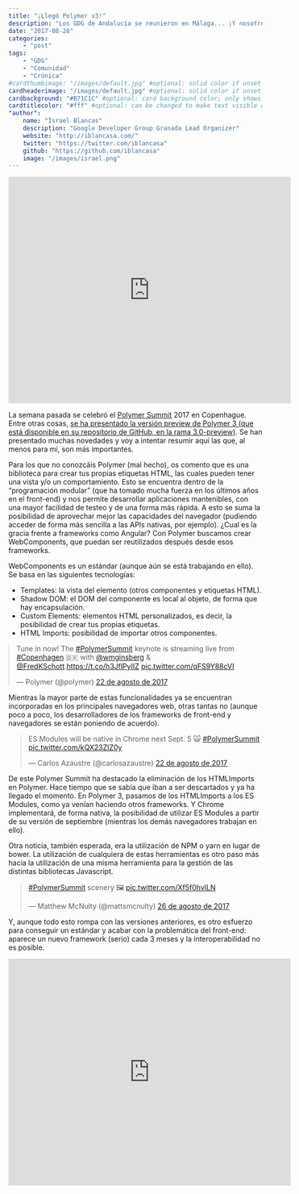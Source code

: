 ```yaml
---
title: "¡Llegó Polymer v3!"
description: "Los GDG de Andalucía se reunieron en Málaga... ¡Y nosotros teníamos que estar allí!"
date: "2017-08-28"
categories:
    - "post"
tags:
    - "GDG"
    - "Comunidad"
    - "Crónica"
#cardthumbimage: "/images/default.jpg" #optional: solid color if unset
cardheaderimage: "/images/default.jpg" #optional: solid color if unset
cardbackground: "#B71C1C" #optional: card background color; only shows when no image specified
cardtitlecolor: "#fff" #optional: can be changed to make text visible over card image
"author":
    name: "Israel Blancas"
    description: "Google Developer Group Granada Lead Organizer"
    website: "http://iblancasa.com/"
    twitter: "https://twitter.com/iblancasa"
    github: "https://github.com/iblancasa"
    image: "/images/israel.png"
---
```

<style>
  twitterwidget {margin: 0 auto;}
</style>

<iframe width="560" height="450" src="https://www.youtube.com/embed/4X4tCIJeo8w" frameborder="0" allowfullscreen></iframe>

La semana pasada se celebró el [Polymer Summit](https://summit.polymer-project.org/)
2017 en Copenhague. Entre otras cosas, [se ha presentado la versión preview
de Polymer 3 (que está disponible en su repositorio de GitHub, en la rama 3.0-preview)](https://github.com/Polymer/polymer/tree/3.0-preview).
Se han presentado muchas novedades y voy a intentar resumir aquí las que, al
menos para mí, son más importantes.

Para los que no conozcáis Polymer (mal hecho), os comento que es una biblioteca
para crear tus propias etiquetas HTML, las cuales pueden tener una vista y/o
un comportamiento. Esto se encuentra dentro de la “programación modular”
(que ha tomado mucha fuerza en los últimos años en el front-end) y nos
permite desarrollar aplicaciones mantenibles, con una mayor facilidad de
testeo y de una forma más rápida. A esto se suma la posibilidad de aprovechar
mejor las capacidades del navegador (pudiendo acceder de forma más sencilla a
  las APIs nativas, por ejemplo). ¿Cual es la gracia frente a frameworks como
  Angular? Con Polymer buscamos crear WebComponents, que puedan ser reutilizados
  después desde esos frameworks.

WebComponents es un estándar (aunque aún se está trabajando en ello). Se basa
en las siguientes tecnologías:
* Templates: la vista del elemento (otros componentes y etiquetas HTML).
* Shadow DOM: el DOM del componente es local al objeto, de forma que hay encapsulación.
* Custom Elements: elementos HTML personalizados, es decir, la posibilidad de
crear tus propias etiquetas.
* HTML Imports: posibilidad de importar otros componentes.

<blockquote class="twitter-tweet" data-lang="es" style="margin: 0 auto;"><p lang="en" dir="ltr">Tune in now! The <a href="https://twitter.com/hashtag/PolymerSummit?src=hash">#PolymerSummit</a> keynote is streaming live from <a href="https://twitter.com/hashtag/Copenhagen?src=hash">#Copenhagen</a> 🇩🇰 with <a href="https://twitter.com/wmginsberg">@wmginsberg</a> &amp; <a href="https://twitter.com/FredKSchott">@FredKSchott</a>.<a href="https://t.co/h3JflPyIIZ">https://t.co/h3JflPyIIZ</a> <a href="https://t.co/qFS9Y88cVI">pic.twitter.com/qFS9Y88cVI</a></p>&mdash; Polymer (@polymer) <a href="https://twitter.com/polymer/status/899904167816433664">22 de agosto de 2017</a></blockquote>
<script async src="//platform.twitter.com/widgets.js" charset="utf-8"></script>

Mientras la mayor parte de estas funcionalidades ya se encuentran incorporadas
en los principales navegadores web, otras tantas no (aunque poco a poco, los
desarrolladores de los frameworks de front-end y navegadores se están
poniendo de acuerdo).

<blockquote class="twitter-tweet" data-lang="es"><p lang="en" dir="ltr">ES Modules will be native in Chrome next Sept. 5 🙀 <a href="https://twitter.com/hashtag/PolymerSummit?src=hash">#PolymerSummit</a> <a href="https://t.co/kQX23ZIZ0y">pic.twitter.com/kQX23ZIZ0y</a></p>&mdash; Carlos Azaustre (@carlosazaustre) <a href="https://twitter.com/carlosazaustre/status/899912318070530049">22 de agosto de 2017</a></blockquote>
<script async src="//platform.twitter.com/widgets.js" charset="utf-8"></script>

De este Polymer Summit ha destacado la eliminación de los HTMLImports en
Polymer. Hace tiempo que se sabía que iban a ser descartados y ya ha llegado el
momento. En Polymer 3, pasamos de los HTMLImports a los ES Modules, como ya
venían haciendo otros frameworks. Y Chrome implementará, de forma nativa, la
posibilidad de utilizar ES Modules a partir de su versión de septiembre
(mientras los demás navegadores trabajan en ello).

Otra noticia, también esperada, era la utilización de NPM o yarn en lugar de
bower. La utilización de cualquiera de estas herramientas es otro paso más
hacia la utilización de una misma herramienta para la gestión de las distintas
bibliotecas Javascript.

<blockquote class="twitter-tweet" data-lang="es"><p lang="en" dir="ltr"><a href="https://twitter.com/hashtag/PolymerSummit?src=hash">#PolymerSummit</a> scenery 🖼 <a href="https://t.co/Xf5f0hvILN">pic.twitter.com/Xf5f0hvILN</a></p>&mdash; Matthew McNulty (@mattsmcnulty) <a href="https://twitter.com/mattsmcnulty/status/901387356095344640">26 de agosto de 2017</a></blockquote>
<script async src="//platform.twitter.com/widgets.js" charset="utf-8"></script>

Y, aunque todo esto rompa con las versiones anteriores, es otro esfuerzo
para conseguir un estándar y acabar con la problemática del front-end: aparece
un nuevo framework (serio) cada 3 meses y la interoperabilidad no es posible.

<iframe width="560" height="450" src="https://www.youtube.com/embed/JH6jEcLxJEI" frameborder="0" allowfullscreen></iframe>
